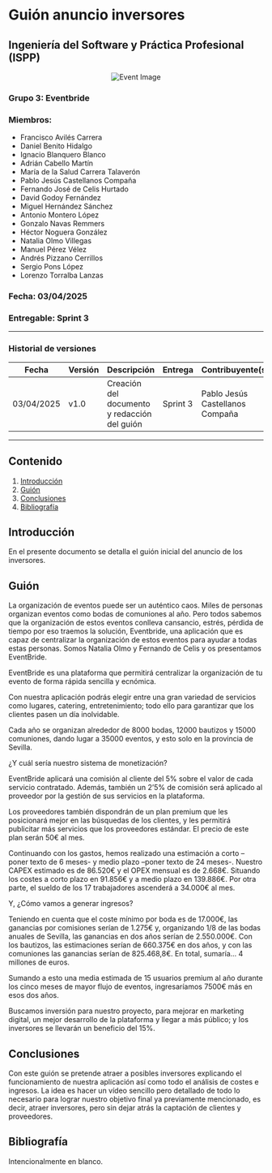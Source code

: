 # Guión anuncio inversores
## Ingeniería del Software y Práctica Profesional (ISPP)
<center><img src="https://iili.io/3BcQ3YJ.md.png" alt="Event Image"></img></center>

### Grupo 3: Eventbride

### Miembros:
- Francisco Avilés Carrera
- Daniel Benito Hidalgo
- Ignacio Blanquero Blanco
- Adrián Cabello Martín
- María de la Salud Carrera Talaverón
- Pablo Jesús Castellanos Compaña
- Fernando José de Celis Hurtado
- David Godoy Fernández
- Miguel Hernández Sánchez
- Antonio Montero López
- Gonzalo Navas Remmers
- Héctor Noguera González
- Natalia Olmo Villegas
- Manuel Pérez Vélez
- Andrés Pizzano Cerrillos
- Sergio Pons López
- Lorenzo Torralba Lanzas

### Fecha: 03/04/2025

### Entregable: Sprint 3

---

### Historial de versiones

| Fecha      | Versión | Descripción                                | Entrega  | Contribuyente(s)                    |
|------------|---------|--------------------------------------------|----------|-------------------------------------|
| 03/04/2025 | v1.0    | Creación del documento y redacción del guión | Sprint 3 | Pablo Jesús Castellanos Compaña |

---

## Contenido
1. [Introducción](#intro)
2. [Guión](#id1)
10. [Conclusiones](#conclusiones)
11. [Bibliografía](#bib)


<div id='intro'></div>

## Introducción

En el presente documento se detalla el guión inicial del anuncio de los inversores.

<div id='id1'></div>

## Guión



La organización de eventos puede ser un auténtico caos. Miles de personas organizan eventos como bodas de comuniones al año. Pero todos sabemos que la organización de estos eventos conlleva cansancio, estrés, pérdida de tiempo por eso traemos la solución, Eventbride, una aplicación que es capaz de centralizar la organización de estos eventos para ayudar a todas estas personas.
Somos Natalia Olmo y Fernando de Celis y os presentamos EventBride.

EventBride es una plataforma que permitirá centralizar la organización de tu evento de forma rápida sencilla y ecnómica.

Con nuestra aplicación podrás elegir entre una gran variedad de servicios como lugares, catering, entretenimiento; todo ello para garantizar que los clientes pasen un día inolvidable.

Cada año se organizan alrededor de 8000 bodas, 12000 bautizos y 15000 comuniones, dando lugar a 35000 eventos, y esto solo en la provincia de Sevilla.

¿Y cuál sería nuestro sistema de monetización?

EventBride aplicará una comisión al cliente del 5% sobre el valor  de cada servicio contratado. Además, también un 2’5% de comisión será aplicado al proveedor por la gestión de sus servicios en la plataforma.

Los proveedores también dispondrán de un plan premium que les posicionará mejor en las búsquedas de los clientes, y les permitirá publicitar más servicios que los proveedores estándar. El precio de este plan serán 50€ al mes.

Continuando con los gastos, hemos realizado una estimación a corto
–poner texto de 6 meses-  y medio plazo –poner texto de 24 meses-. Nuestro CAPEX estimado es de 86.520€ y el OPEX mensual es de 2.668€. Situando los costes a corto plazo en 91.856€ y a medio plazo en 139.886€. Por otra parte, el sueldo de los 17 trabajadores ascenderá a 34.000€ al mes.

Y, ¿Cómo vamos a generar ingresos?

Teniendo en cuenta que el coste mínimo por boda es de 17.000€, las ganancias por comisiones serían de 1.275€ y, organizando 1/8 de las bodas anuales de Sevilla, las ganancias en dos años serían de 2.550.000€. Con los bautizos, las estimaciones serían de 660.375€ en dos años, y con las comuniones las ganancias serían de 825.468,8€. En total, sumaría... 4 millones de euros.

Sumando a esto una media estimada de 15 usuarios premium al año durante los cinco meses de mayor flujo de eventos, ingresaríamos 7500€ más en esos dos años.

Buscamos inversión para nuestro proyecto, para mejorar en marketing digital, un mejor desarrollo de la plataforma y llegar a más público; y los inversores se llevarán un beneficio del 15%.


<div id='conclusiones'></div>

## Conclusiones

Con este guión se pretende atraer a posibles inversores explicando el funcionamiento de nuestra aplicación así como todo el análisis de costes e ingresos. La idea es hacer un vídeo sencillo pero detallado de todo lo necesario para lograr nuestro objetivo final ya previamente mencionado, es decir, atraer inversores, pero sin dejar atrás la captación de clientes y proveedores.

<div id='bib'></div>

## Bibliografía

Intencionalmente en blanco.
